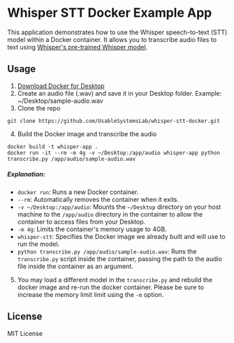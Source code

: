 # Whisper STT Docker Example App

This application demonstrates how to use the Whisper speech-to-text (STT) model within a Docker container. It allows you to transcribe audio files to text using [Whisper's pre-trained Whisper model](https://github.com/openai/whisper).


## Usage


1. [Download Docker for Desktop](https://www.docker.com/products/docker-desktop/)
2. Create an audio file (.wav) and save it in your Desktop folder. Example: ~/Desktop/sample-audio.wav
3. Clone the repo

```shell
git clone https://github.com/UsableSystemsLab/whisper-stt-docker.git
```

4. Build the Docker image and transcribe the audio


```shell
docker build -t whisper-app .
docker run -it --rm -m 4g -v ~/Desktop:/app/audio whisper-app python transcribe.py /app/audio/sample-audio.wav
```

##### Explanation:
- `docker run`: Runs a new Docker container.
- `--rm`: Automatically removes the container when it exits.
- `-v ~/Desktop:/app/audio`: Mounts the `~/Desktop` directory on your host machine to the `/app/audio` directory in the container to allow the container to access files from your Desktop.
- `-m 4g`: Limits the container's memory usage to 4GB.
- `whisper-stt`: Specifies the Docker image we already built and will use to run the model.
- `python transcribe.py /app/audio/sample-audio.wav`: Runs the `transcribe.py` script inside the container, passing the path to the audio file inside the container as an argument.

5. You may load a different model in the `transcribe.py` and rebuild the docker image and re-run the docker container. Please be sure to increase the memory limit limit using the `-m` option.


## License
MIT License